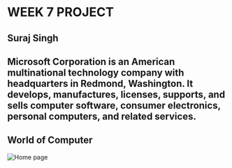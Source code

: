# WEEK 7 PROJECT

## Suraj Singh

## Microsoft Corporation is an American multinational technology company with headquarters in Redmond, Washington. It develops, manufactures, licenses, supports, and sells computer software, consumer electronics, personal computers, and related services.

## World of Computer

![Home page](https://drive.google.com/drive/u/0/folders/1WYcW9yK0WduLeip972X9wqm9zPnpPWX8)

